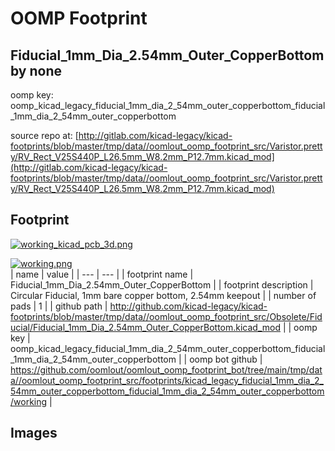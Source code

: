 # OOMP Footprint  
## Fiducial_1mm_Dia_2.54mm_Outer_CopperBottom  by none  
  
oomp key: oomp_kicad_legacy_fiducial_1mm_dia_2_54mm_outer_copperbottom_fiducial_1mm_dia_2_54mm_outer_copperbottom  
  
source repo at: [http://gitlab.com/kicad-legacy/kicad-footprints/blob/master/tmp/data//oomlout_oomp_footprint_src/Varistor.pretty/RV_Rect_V25S440P_L26.5mm_W8.2mm_P12.7mm.kicad_mod](http://gitlab.com/kicad-legacy/kicad-footprints/blob/master/tmp/data//oomlout_oomp_footprint_src/Varistor.pretty/RV_Rect_V25S440P_L26.5mm_W8.2mm_P12.7mm.kicad_mod)  
## Footprint  
  
[![working_kicad_pcb_3d.png](working_kicad_pcb_3d_600.png)](working_kicad_pcb_3d.png)  
  
[![working.png](working_600.png)](working.png)  
| name | value | 
| --- | --- | 
| footprint name | Fiducial_1mm_Dia_2.54mm_Outer_CopperBottom | 
| footprint description | Circular Fiducial, 1mm bare copper bottom, 2.54mm keepout | 
| number of pads | 1 | 
| github path | http://github.com/kicad-legacy/kicad-footprints/blob/master/tmp/data//oomlout_oomp_footprint_src/Obsolete/Fiducial/Fiducial_1mm_Dia_2.54mm_Outer_CopperBottom.kicad_mod | 
| oomp key | oomp_kicad_legacy_fiducial_1mm_dia_2_54mm_outer_copperbottom_fiducial_1mm_dia_2_54mm_outer_copperbottom | 
| oomp bot github | https://github.com/oomlout/oomlout_oomp_footprint_bot/tree/main/tmp/data//oomlout_oomp_footprint_src/footprints/kicad_legacy_fiducial_1mm_dia_2_54mm_outer_copperbottom_fiducial_1mm_dia_2_54mm_outer_copperbottom/working | 
## Images  
